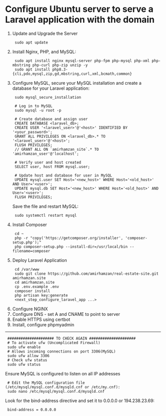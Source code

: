 # Configure Ubuntu server to serve a Laravel application with the domain

1. Update and Upgrade the Server
   ```
    sudo apt update
   ```
2. Install Nginx, PHP, and MySQL:
   ```
    sudo apt install nginx mysql-server php-fpm php-mysql php-xml php-mbstring php-curl php-zip unzip -y
    sudo apt install php8.3-{cli,pdo,mysql,zip,gd,mbstring,curl,xml,bcmath,common}
   ```
3. Configure MySQL, secure your MySQL installation and create a database for your Laravel application:
   ```
    sudo mysql_secure_installation

    # Log in to MySQL
    sudo mysql -u root -p

    # Create database and assign user
    CREATE DATABASE <laravel_db>;
    CREATE USER '<laravel_user>'@'<host>' IDENTIFIED BY '<your_password>';
    GRANT ALL PRIVILEGES ON <laravel_db>.* TO '<laravel_user>'@'<host>';
    FLUSH PRIVILEGES;
    // GRANT ALL ON `amirhamzan_site`.* TO 'amirhamzan_user'@'localhost';
   ```
   ```
    # Verify user and host created
    SELECT user, host FROM mysql.user;
   ```
   ```
    # Update host and database for user in MySQL
    UPDATE mysql.user SET Host='<new_host>' WHERE Host='<old_host>' AND User='<user>';
    UPDATE mysql.db SET Host='<new_host>' WHERE Host='<old_host>' AND User='<user>';
    FLUSH PRIVILEGES;
   ```
   Save the file and restart MySQL:
   ```
    sudo systemctl restart mysql
   ```
4. Install Composer
   ```
    cd ~
    php -r "copy('https://getcomposer.org/installer', 'composer-setup.php');"
    php composer-setup.php --install-dir=/usr/local/bin --filename=composer
   ```
5. Deploy Laravel Application
   ```
    cd /var/www
    sudo git clone https://github.com/amirhamzan/real-estate-site.git amirhamzan.site
    cd amirhamzan.site
    cp .env.example .env
    composer install
    php artisan key:generate
    <next_step_configure_laravel_app ...>
   ```
6. Configure NGINX
7. Configure DNS - set A and CNAME to point to server
8. Enable HTTPS using certbot
9. Install, configure phpmyadmin

---
   ```
    ##################### TO CHECK AGAIN #####################
    # To activate ufw (Uncomplicated Firewall)
    sudo ufw enable
    # Allows incoming connections on port 3306(MySQL)
    sudo ufw allow 3306
    # Check ufw status
    sudo ufw status
   ```
   Ensure MySQL is configured to listen on all IP addresses
   ```
    # Edit the MySQL configuration file (/etc/mysql/mysql.conf.d/mysqld.cnf or /etc/my.cnf):
    sudo nano /etc/mysql/mysql.conf.d/mysqld.cnf
   ```
   Look for the bind-address directive and set it to 0.0.0.0 or 194.238.23.69:
   ```
    bind-address = 0.0.0.0
   ```
